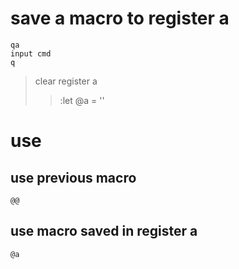 # save a macro to register a
	qa
	input cmd
	q
> clear register a
> > :let @a = ''
# use
## use previous macro
	@@
## use macro saved in register a
	@a